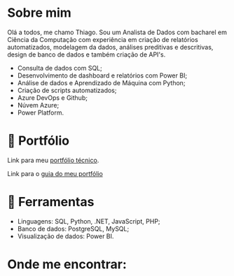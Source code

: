 # Sobre mim

Olá a todos, me chamo Thiago. Sou um Analista de Dados com bacharel em Ciência da Computação com experiência em criação de relatórios automatizados, modelagem da dados, análises preditivas e descritivas, design de banco de dados e também criação de API's.

- Consulta de dados com SQL;
- Desenvolvimento de dashboard e relatórios com Power BI;
- Análise de dados e Aprendizado de Máquina com Python;
- Criação de scripts automatizados;
- Azure DevOps e Github;
- Núvem Azure;
- Power Platform.

# 📙 Portfólio

Link para meu [portfólio técnico](https://github.com/Dnklht/Portfolio).

Link para o [guia do meu portfólio](https://github.com/Dnklht/Guia_Portfolio)

# 🔧 Ferramentas

- Linguagens: SQL, Python, .NET, JavaScript, PHP;
- Banco de dados: PostgreSQL, MySQL;
- Visualização de dados: Power BI.

# Onde me encontrar:
